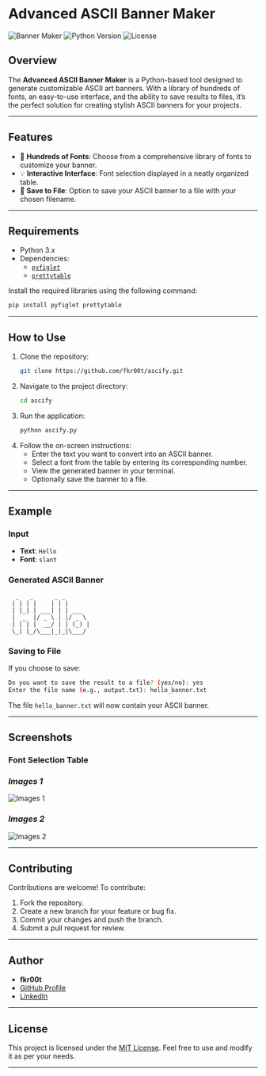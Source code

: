 
# **Advanced ASCII Banner Maker**

![Banner Maker](https://img.shields.io/badge/ASCII-BannerMaker-blue?style=flat-square)
![Python Version](https://img.shields.io/badge/Python-3.x-green?style=flat-square)
![License](https://img.shields.io/github/license/fkr00t/ascify?style=flat-square)

## **Overview**
The **Advanced ASCII Banner Maker** is a Python-based tool designed to generate customizable ASCII art banners. With a library of hundreds of fonts, an easy-to-use interface, and the ability to save results to files, it’s the perfect solution for creating stylish ASCII banners for your projects.

---

## **Features**
- 🚀 **Hundreds of Fonts**: Choose from a comprehensive library of fonts to customize your banner.
- 💡 **Interactive Interface**: Font selection displayed in a neatly organized table.
- 📝 **Save to File**: Option to save your ASCII banner to a file with your chosen filename.

---

## **Requirements**
- Python 3.x
- Dependencies:
  - [`pyfiglet`](https://pypi.org/project/pyfiglet/)
  - [`prettytable`](https://pypi.org/project/prettytable/)

Install the required libraries using the following command:
```bash
pip install pyfiglet prettytable
```

---

## **How to Use**
1. Clone the repository:
   ```bash
   git clone https://github.com/fkr00t/ascify.git
   ```
2. Navigate to the project directory:
   ```bash
   cd ascify
   ```
3. Run the application:
   ```bash
   python ascify.py
   ```
4. Follow the on-screen instructions:
   - Enter the text you want to convert into an ASCII banner.
   - Select a font from the table by entering its corresponding number.
   - View the generated banner in your terminal.
   - Optionally save the banner to a file.

---

## **Example**
### **Input**
- **Text**: `Hello`
- **Font**: `slant`

### **Generated ASCII Banner**
```
  _   _      _ _
 | | | |    | | |
 | |_| | ___| | | ___
 |  _  |/ _ \ | |/ _ \
 | | | |  __/ | | (_) |
 \_| |_/\___|_|_|\___/
```

### **Saving to File**
If you choose to save:
```bash
Do you want to save the result to a file? (yes/no): yes
Enter the file name (e.g., output.txt): hello_banner.txt
```
The file `hello_banner.txt` will now contain your ASCII banner.

---

## **Screenshots**
### **Font Selection Table**
### ***Images 1***
![Images 1](https://github.com/user-attachments/assets/88b64c1c-660e-4845-a92a-d2a23a74fac8)

### ***Images 2***
![Images 2](https://github.com/user-attachments/assets/3d9b8e0a-7ec5-4f63-8874-7fa812095b8e)

---

## **Contributing**
Contributions are welcome! To contribute:
1. Fork the repository.
2. Create a new branch for your feature or bug fix.
3. Commit your changes and push the branch.
4. Submit a pull request for review.

---

## **Author**
- **fkr00t**
- [GitHub Profile](https://github.com/fkr00t)
- [LinkedIn](https://www.linkedin.com/in/fkr00t)

---

## **License**
This project is licensed under the [MIT License](LICENSE). Feel free to use and modify it as per your needs.

---